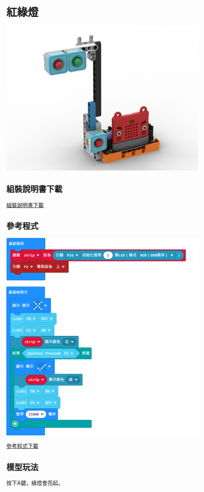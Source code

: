 # 紅綠燈

![](../images/trafficlight.png)

## 組裝說明書下載

[組裝說明書下載](https://drive.google.com/drive/folders/1wg_edUZFrqyUONA0FJ6vFBkGArRsfnf4?usp=sharing)

## 參考程式

![](../images/trafficlight_code.png)

[參考程式下載](https://makecode.microbit.org/_efiLX59R5C43)

## 模型玩法

按下A鍵，綠燈會亮起。